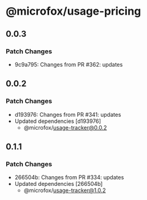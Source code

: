 # @microfox/usage-pricing

## 0.0.3

### Patch Changes

- 9c9a795: Changes from PR #362: updates

## 0.0.2

### Patch Changes

- d193976: Changes from PR #341: updates
- Updated dependencies [d193976]
  - @microfox/usage-tracker@0.0.2

## 0.1.1

### Patch Changes

- 266504b: Changes from PR #334: updates
- Updated dependencies [266504b]
  - @microfox/usage-tracker@1.0.2
